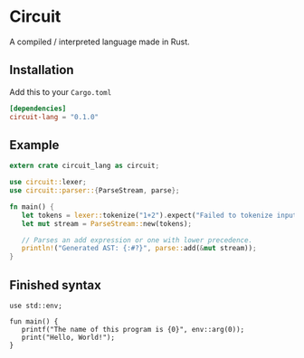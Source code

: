 # Circuit
A compiled / interpreted language made in Rust.

## Installation

Add this to your `Cargo.toml`
```TOML
[dependencies]
circuit-lang = "0.1.0"
```
 
## Example
```rust
extern crate circuit_lang as circuit;

use circuit::lexer;
use circuit::parser::{ParseStream, parse};

fn main() {
   let tokens = lexer::tokenize("1+2").expect("Failed to tokenize input!");
   let mut stream = ParseStream::new(tokens);

   // Parses an add expression or one with lower precedence.
   println!("Generated AST: {:#?}", parse::add(&mut stream));
}
```

## Finished syntax

```
use std::env;

fun main() {
   printf("The name of this program is {0}", env::arg(0));
   print("Hello, World!");
}
```


